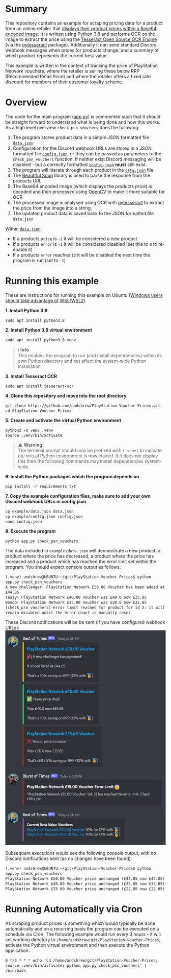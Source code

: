 # Summary

This repository contains an example for scraping pricing data for a product from an online retailer that [displays their product prices within a Base64 encoded image](https://raw.githubusercontent.com/andshrew/PlayStation-Voucher-Prices/main/example/psn-50-voucher.html). It is written using Python 3.8 and performs OCR on the image to extract the price using the [Tesseract Open Source OCR Engine](https://github.com/tesseract-ocr/tesseract) (via the [pytesseract](https://pypi.org/project/pytesseract/) package). Additionally it can send standard Discord webhook messages when prices for products change, and a summary of which product represents the current best value.

This example is written in the context of tracking the price of PlayStation Network vouchers, where the retailer is selling these below RRP (Recommended Retail Price) and where the retailer offers a fixed rate discount for members of their customer loyalty scheme.

# Overview

The code for the main program ([app.py](app.py)) is commented such that it should be straight forward to understand what is being done and how this works. As a high level overview `check_psn_vouchers` does the following:
1. The program stores product data in a simple JSON formatted file [`data.json`](example/data.json)
2. Configuration for the Discord webhook URLs are stored in a JSON formatted file [`config.json`](example/config.json), or they can be passed as parameters to the `check_psn_vouchers` function. If neither exist Discord messaging will be disabled - but a correctly formatted [`config.json`](example/config.json) **must** still exist.
3. The program will itterate through each product in the [`data.json`](example/data.json) file
4. The [Beautiful Soup](https://www.crummy.com/software/BeautifulSoup/bs4/doc/) library is used to parse the response from the products URL
5. The Base64 encoded image (which displays the products price) is decoded and then processed using [OpenCV](https://pypi.org/project/opencv-python-headless/) to make it more suitable for OCR
6. The processed image is analysed using OCR with [pytesseract](https://pypi.org/project/pytesseract/) to extract the price from the image into a string.
7. The updated product data is saved back to the JSON formatted file [`data.json`](example/data.json)

Within [`data.json`](example/data.json):
 * If a products `price` is `-1` it will be considered a new product
 * If a products `error` is `-1` it will be considered disabled (set this to `0` to re-enable it)
 * If a products `error` reaches `12` it will be disabled the next time the program is run (set to `-1`)


# Running this example

These are instructions for running this example on Ubuntu ([Windows users should take advantage of WSL/WSL2](https://docs.microsoft.com/en-us/windows/wsl/install)).

**1. Install Python 3.8**
```
sudo apt install python3.8
```

**2. Install Python 3.8 virtual environment**
```
sudo apt install python3.8-venv
```
> ℹ️ **Info** <br>This enables the program to run (and install dependencies) within its own Python directory and not affect the system-wide Python installation

**3. Install Tesseract OCR**
```
sudo apt install tesseract-ocr
```

**4. Clone this repository and move into the root directory**
```
git clone https://github.com/andshrew/PlayStation-Voucher-Prices.git
cd PlayStation-Voucher-Prices
```

**5. Create and activate the virtual Python environment**
```
python3 -m venv .venv
source .venv/bin/activate
```
> ⚠️ **Warning** <br>The terminal prompt should now be prefixed with `(.venv)` to indicate the virtual Python environment is now loaded. If it does not display this then the following commands may install dependencies system-wide.

**6. Install the Python packages which the program depends on**
```
pip install -r requirements.txt
```

**7. Copy the example configuration files, make sure to add your own Discord webhook URLs in config.json**
```
cp example/data.json data.json
cp example/config.json config.json
nano config.json
```

**8. Execute the program**
```
python app.py check_psn_vouchers
```

The data included in `example\data.json` will demonstrate a new product, a product where the price has decreased, a product where the price has increased and a product which has reached the error limit set within the program. You should expect console output as follows:
```
(.venv) andshrew@UBUNTU:~/git/PlayStation-Voucher-Prices$ python app.py check_psn_vouchers
A new challenger! PlayStation Network £50.00 Voucher has been added at £44.85
Yaaay! PlayStation Network £40.00 Voucher was £40.0 now £35.85
Boooo! PlayStation Network £25.00 Voucher was £20.0 now £22.85
[check_psn_vouchers] error limit reached for product for id 2: it will remain disabled until the error count is manually reset
```

These Discord notifications will be be sent (if you have configured webhook URLs):
![Discord notifications example](docs/images/Readme-Discord-Example.png)

Subsequent executions would see the following console output, with no Discord notifications sent (as no changes have been found):
```
(.venv) andshrew@UBUNTU:~/git/PlayStation-Voucher-Prices$ python app.py check_psn_vouchers
PlayStation Network £50.00 Voucher price unchanged (£44.85 now £44.85)
PlayStation Network £40.00 Voucher price unchanged (£35.85 now £35.85)
PlayStation Network £25.00 Voucher price unchanged (£22.85 now £22.85)
```

# Running Automatically via Cron

As scraping product prices is something which would typically be done automatically and on a recurring basis the program can be executed on a schedule via Cron. The following example would run every 3 hours - it will set working directory to `/home/andshrew/git/PlayStation-Voucher-Prices`, activate the Python virtual environment and then execute the Python application.

```
0 */3 * * * echo 'cd /home/andshrew/git/PlayStation-Voucher-Prices; source .venv/bin/activate; python app.py check_psn_vouchers' | /bin/bash
```
